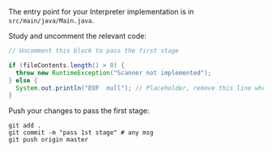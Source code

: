 The entry point for your Interpreter implementation is in `src/main/java/Main.java`.

Study and uncomment the relevant code: 

```java
// Uncomment this block to pass the first stage

if (fileContents.length() > 0) {
  throw new RuntimeException("Scanner not implemented");
} else {
  System.out.println("EOF  null"); // Placeholder, remove this line when implementing the scanner
}
```

Push your changes to pass the first stage:

```
git add .
git commit -m "pass 1st stage" # any msg
git push origin master
```
